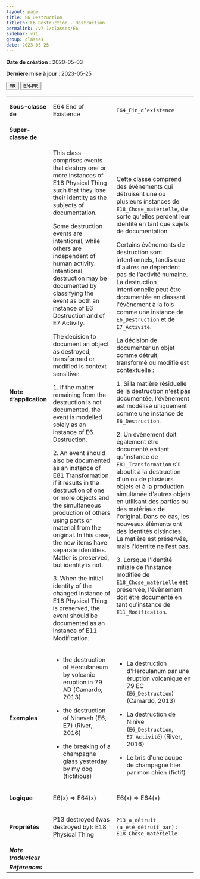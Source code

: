 ```yaml
---
layout: page
title: E6 Destruction
titleEn: E6 Destruction - Destruction
permalink: /v7.1/classes/E6
sidebar: v71
group: classes
date: 2023-05-25
---
```


**Date de création** : 2020-05-03

**Dernière mise à jour** : 2023-05-25

<div class="lang-buttons">
 <button id="fr" class="activate">FR</button>
 <button id="en-fr">EN-FR</button>
</div>

<table>
<tbody>
<tr>
<td><strong>Sous-classe de</strong></td>
<td class="en">
<p>E64 End of Existence</p>
</td>
<td>
<p><code class="language-plaintext highlighter-rouge">E64_Fin_d’existence</code></p>
</td>
</tr>
<tr>
<td><strong>Super-classe de</strong></td>
<td class="en">
</td>
<td>
</td>
</tr>
<tr>
<td><strong>Note d’application</strong></td>
<td class="en">
<p>This class comprises events that destroy one or more instances of E18 Physical Thing such that they lose their identity as the subjects of documentation.  </p>
<p>Some destruction events are intentional, while others are independent of human activity. Intentional destruction may be documented by classifying the event as both an instance of E6 Destruction and of E7 Activity. </p>
<p>The decision to document an object as destroyed, transformed or modified is context sensitive: </p>
<p>1.  If the matter remaining from the destruction is not documented, the event is modelled solely as an instance of E6 Destruction. </p>
<p>2. An event should also be documented as an instance of E81 Transformation if it results in the destruction of one or more objects and the simultaneous production of others using parts or material from the original. In this case, the new items have separate identities. Matter is preserved, but identity is not.</p>
<p>3. When the initial identity of the changed instance of E18 Physical Thing is preserved, the event should be documented as an instance of E11 Modification. </p>
</td>
<td>
<p>Cette classe comprend des évènements qui détruisent une ou plusieurs instances de <code class="language-plaintext highlighter-rouge">E18_Chose_matérielle</code>, de sorte qu'elles perdent leur identité en tant que sujets de documentation.</p>
<p>Certains évènements de destruction sont intentionnels, tandis que d'autres ne dépendent pas de l'activité humaine. La destruction intentionnelle peut être documentée en classant l'évènement à la fois comme une instance de <code class="language-plaintext highlighter-rouge">E6_Destruction</code> et de <code class="language-plaintext highlighter-rouge">E7_Activité</code>.</p>
<p>La décision de documenter un objet comme détruit, transformé ou modifié est contextuelle :</p>
<p>1. Si la matière résiduelle de la destruction n'est pas documentée, l'évènement est modélisé uniquement comme une instance de <code class="language-plaintext highlighter-rouge">E6_Destruction</code>.</p>
<p>2. Un évènement doit également être documenté en tant qu'instance de <code class="language-plaintext highlighter-rouge">E81_Transformation</code> s'il aboutit à la destruction d'un ou de plusieurs objets et à la production simultanée d'autres objets en utilisant des parties ou des matériaux de l'original. Dans ce cas, les nouveaux éléments ont des identités distinctes. La matière est préservée, mais l'identité ne l’est pas.</p>
<p>3. Lorsque l'identité initiale de l'instance modifiée de <code class="language-plaintext highlighter-rouge">E18_Chose_matérielle</code> est préservée, l'évènement doit être documenté en tant qu'instance de <code class="language-plaintext highlighter-rouge">E11_Modification</code>.</p>
</td>
</tr>
<tr>
<td><strong>Exemples</strong></td>
<td class="en">
<ul>
<li><p>the destruction of Herculaneum by volcanic eruption in 79 AD (Camardo, 2013)</p>
</li>
<li><p>the destruction of Nineveh (E6, E7) (River, 2016)</p>
</li>
<li><p>the breaking of a champagne glass yesterday by my dog (fictitious)</p>
</li>
</ul>
</td>
<td>
<ul>
<li><p>La destruction d'Herculanum par une éruption volcanique en 79 EC (<code class="language-plaintext highlighter-rouge">E6_Destruction</code>) (Camardo, 2013)</p>
</li>
<li><p>La destruction de Ninive (<code class="language-plaintext highlighter-rouge">E6_Destruction</code>, <code class="language-plaintext highlighter-rouge">E7_Activité</code>) (River, 2016)</p>
</li>
<li><p>Le bris d'une coupe de champagne hier par mon chien (fictif)</p>
</li>
</ul>
</td>
</tr>
<tr>
<td><strong>Logique</strong></td>
<td class="en">
<p>E6(x) ⇒ E64(x)</p>
</td>
<td>
<p>E6(x) ⇒ E64(x)</p>
</td>
</tr>
<tr>
<td><strong>Propriétés</strong></td>
<td class="en">
<p>P13 destroyed (was destroyed by): E18 Physical Thing</p>
</td>
<td>
<p><code class="language-plaintext highlighter-rouge">P13_a_détruit (a_été_détruit_par)</code> : <code class="language-plaintext highlighter-rouge">E18_Chose_matérielle</code></p>
</td>
</tr>
<tr>
<td><strong><em>Note traducteur</em></strong></td>
<td colspan="2">
</td>
</tr>
<tr>
<td><strong><em>Références</em></strong></td>
<td colspan="2">
</td>
</tr>
</tbody>
</table>
